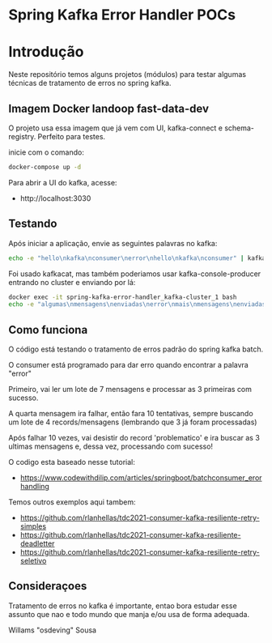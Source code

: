 # Spring Kafka Error Handler POCs

# Introdução

Neste repositório temos alguns projetos (módulos) para testar algumas técnicas de tratamento de erros no spring kafka.

## Imagem Docker landoop fast-data-dev

O projeto usa essa imagem que já vem com UI, kafka-connect e schema-registry. Perfeito para testes.

inicie com o comando:

```bash
docker-compose up -d
```

Para abrir a UI do kafka, acesse:

- http://localhost:3030

## Testando

Após iniciar a aplicação, envie as seguintes palavras no kafka:

```bash
echo -e "hello\nkafka\nconsumer\nerror\nhello\nkafka\nconsumer" | kafkacat -P -b localhost:9092 -t words-batch
```

Foi usado kafkacat, mas também poderiamos usar kafka-console-producer entrando no cluster e enviando por lá:

```bash
docker exec -it spring-kafka-error-handler_kafka-cluster_1 bash
echo -e "algumas\nmensagens\nenviadas\nerror\nmais\nmensagens\nenviadas" | kafka-console-producer --bootstrap-server localhost:9092 --topic words-batch
```

## Como funciona

O código está testando o tratamento de erros padrão do spring kafka batch.

O consumer está programado para dar erro quando encontrar a palavra "error"

Primeiro, vai ler um lote de 7 mensagens e processar as 3 primeiras com sucesso.

A quarta mensagem ira falhar, então fara 10 tentativas, sempre buscando um lote de 4 records/mensagens (lembrando que 3 já foram processadas)

Após falhar 10 vezes, vai desistir do record 'problematico' e ira buscar as 3 ultimas mensagens e, dessa vez, processando com sucesso!


O codigo esta baseado nesse tutorial:

- https://www.codewithdilip.com/articles/springboot/batchconsumer_erorhandling

Temos outros exemplos aqui tambem:

- https://github.com/rlanhellas/tdc2021-consumer-kafka-resiliente-retry-simples
- https://github.com/rlanhellas/tdc2021-consumer-kafka-resiliente-deadletter
- https://github.com/rlanhellas/tdc2021-consumer-kafka-resiliente-retry-seletivo

## Consideraçoes

Tratamento de erros no kafka é importante, entao bora estudar esse assunto que nao e todo mundo que manja e/ou usa de forma adequada.


Willams "osdeving" Sousa
